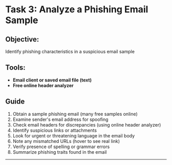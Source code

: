 # Task 3: Analyze a Phishing Email Sample

## Objective:
Identify phishing characteristics in a suspicious email sample

## Tools:
- **Email client or saved email file (text)**
- **Free online header analyzer**

## Guide
1. Obtain a sample phishing email (many free samples online)
2. Examine sender's email address for spoofing
3. Check email headers for discrepancies (using online header analyzer)
4. Identify suspicious links or attachments
5. Look for urgent or threatening language in the email body
6. Note any mismatched URLs (hover to see real link)
7. Verify presence of spelling or grammar errors
8. Summarize phishing traits found in the email

---

## 
